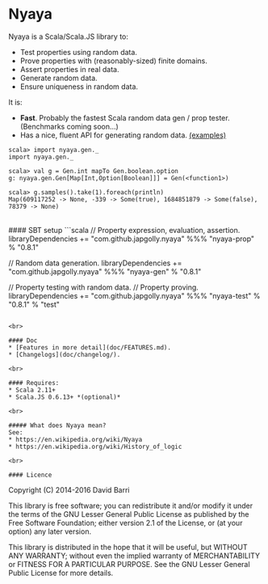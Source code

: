 Nyaya
=====

Nyaya is a Scala/Scala.JS library to:
* Test properties using random data.
* Prove properties with (reasonably-sized) finite domains.
* Assert properties in real data.
* Generate random data.
* Ensure uniqueness in random data.

It is:
* **Fast**. Probably the fastest Scala random data gen / prop tester. (Benchmarks coming soon…)
* Has a nice, fluent API for generating random data. [(examples)](doc/FEATURES.md#generating-random-data)
```
scala> import nyaya.gen._
import nyaya.gen._

scala> val g = Gen.int mapTo Gen.boolean.option
g: nyaya.gen.Gen[Map[Int,Option[Boolean]]] = Gen(<function1>)

scala> g.samples().take(1).foreach(println)
Map(609117252 -> None, -339 -> Some(true), 1684851879 -> Some(false), 78379 -> None)
```

<br>
#### SBT setup
```scala
// Property expression, evaluation, assertion.
libraryDependencies += "com.github.japgolly.nyaya" %%% "nyaya-prop" % "0.8.1"

// Random data generation.
libraryDependencies += "com.github.japgolly.nyaya" %%% "nyaya-gen" % "0.8.1"

// Property testing with random data.
// Property proving.
libraryDependencies += "com.github.japgolly.nyaya" %%% "nyaya-test" % "0.8.1" % "test"
```

<br>

#### Doc
* [Features in more detail](doc/FEATURES.md).
* [Changelogs](doc/changelog/).

<br>

#### Requires:
* Scala 2.11+
* Scala.JS 0.6.13+ *(optional)*

<br>

##### What does Nyaya mean?
See:
* https://en.wikipedia.org/wiki/Nyaya
* https://en.wikipedia.org/wiki/History_of_logic

<br>

#### Licence
```
Copyright (C) 2014-2016 David Barri

This library is free software; you can redistribute it and/or
modify it under the terms of the GNU Lesser General Public
License as published by the Free Software Foundation; either
version 2.1 of the License, or (at your option) any later version.

This library is distributed in the hope that it will be useful,
but WITHOUT ANY WARRANTY; without even the implied warranty of
MERCHANTABILITY or FITNESS FOR A PARTICULAR PURPOSE.  See the GNU
Lesser General Public License for more details.
```

